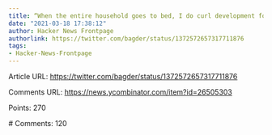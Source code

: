 ```yaml
---
title: “When the entire household goes to bed, I do curl development for 2 more hours.”
date: "2021-03-18 17:38:12"
author: Hacker News Frontpage
authorlink: https://twitter.com/bagder/status/1372572657317711876
tags:
- Hacker-News-Frontpage
---
```


<p>Article URL: <a href="https://twitter.com/bagder/status/1372572657317711876">https://twitter.com/bagder/status/1372572657317711876</a></p>
<p>Comments URL: <a href="https://news.ycombinator.com/item?id=26505303">https://news.ycombinator.com/item?id=26505303</a></p>
<p>Points: 270</p>
<p># Comments: 120</p>
